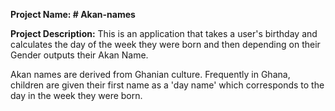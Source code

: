 **Project Name: ﻿# Akan-names**

**Project Description:**
This is an application that takes a user's birthday and calculates the day of the week they were born and then depending on their Gender outputs their Akan Name. 

Akan names are derived from Ghanian culture. Frequently in Ghana, children are given their first name as a 'day name' which corresponds to the day in the week they were born.
